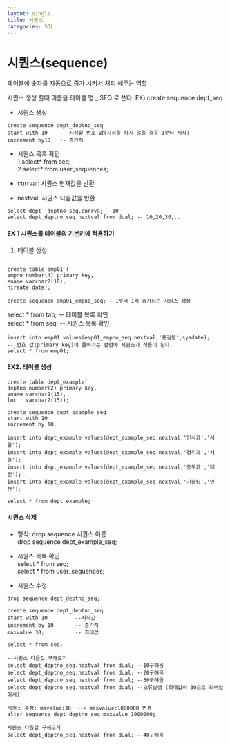 ```yaml
---
layout: single
title: 시퀀스
categories: SQL
---
```

# 시퀀스(sequence)
테이블에 숫자를 자동으로 증가 시켜서 처리 해주는 역할

시퀀스 생성 할때 이름을 테이블 명 _ SEQ 로 쓴다.
EX) create sequence dept_seq 
* 시퀀스 생성

`````````````
create sequence dept_deptno_seq
start with 10    -- 시작할 번호 값(지정을 하지 않을 경우 1부터 시작)
increment by10;  -- 증가치 
````````````````

* 시퀀스 목록 확인  
1.select* from seq;  
2.select* from user_sequences;

* currval: 시퀀스 현재값을 반환
* nextval: 시권스 다음값을 반환

``````````````````````
select dept_ deptno_seq.currva; --10
select dept_deptno_seq.nextval from dual; -- 10,20,30,...

``````````````````````

#### EX 1 시퀀스를 테이블의 기본키에 적용하기

1. 테이블 생성

`````

create table emp01 (
empno number(4) primary key,
ename varchar2(10),
hireate date);

create sequence emp01_empno_seq;-- 1부터 1씩 증가되는 시퀀스 생성 
```````````

select * from tab;  -- 테이블 목록 확인  
select * from seq;  -- 시퀀스 목록 확인  

``````````````````````````
insert into emp01 values(emp01_empno_seq.nextval,'홍길동',sysdate);  
-- 번호 값(primary key)이 들어가는 컬럼에 시퀀스가 적용이 된다.   
select * from emp01;  
`````````````````````````````````````````

#### EX2. 테이블 생성   

`````````````````````````````
create table dept_example(
deptno number(2) primary key,
ename varchar2(15),
loc   varchar2(15));

create sequence dept_example_seq
start with 10
increment by 10;

insert into dept_example values(dept_example_seq.nextval,'인사과','서울');
insert into dept_example values(dept_example_seq.nextval,'경리과','서울');
insert into dept_example values(dept_example_seq.nextval,'총무과','대전');
insert into dept_example values(dept_example_seq.nextval,'기술팀','인천');

select * from dept_example;
`````````````````````````````````````````````

#### 시퀀스 삭제    
* 형식: drop sequence 시퀀스 이름   
drop sequence dept_example_seq; 
* 시퀀스 목록 확인  
select * from seq;   
select * from user_sequences;  

* 시퀀스 수정 

```
drop sequence dept_deptno_seq;

create sequence dept_deptno_seq  
start with 10         --시작값
increment by 10       -- 증가치
maxvalue 30;          -- 최대값

select * from seq;

--시퀀스 다음값 구해오기
select dept_deptno_seq.nextval from dual; --10구해옴
select dept_deptno_seq.nextval from dual; --20구해옴
select dept_deptno_seq.nextval from dual; --30구해옴
select dept_deptno_seq.nextval from dual; --오류발생 (최대값이 30으로 되어있어서)

시퀀스 수정: mavalue:30  --> maxvalue:1000000 변경
alter sequence dept_deptno_seq maxvalue 1000000;

시퀀스 다음값 구해오기
select dept_deptno_seq.nextval from dual; --40구해옴

````````````````````````````````````````````````````````

